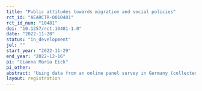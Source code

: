 ```yaml
---
title: "Public attitudes towards migration and social policies"
rct_id: "AEARCTR-0010481"
rct_id_num: "10481"
doi: "10.1257/rct.10481-1.0"
date: "2022-11-28"
status: "in_development"
jel: ""
start_year: "2022-11-29"
end_year: "2022-12-16"
pi: "Gianna Maria Eick"
pi_other:
abstract: "Using data from an online panel survey in Germany (collected via IPSOS), I study public attitudes towards migration and social policies. First, some of the migrant groups are perceived by the public as more deserving and others are perceived as less deserving. Second, some social policies are in-kind, and some are cash transfers. Third, for attitudes about some policies, I also assign additional treatments, i.e. different characteristics to these groups. The objective is to test heterogeneity in the overall impact of the treatment. I also want to test variations in treatment effects for different groups in Germany (e.g., natives vs migrants, lower educated vs higher educated). "
layout: registration
---
```


